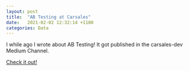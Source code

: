 ```yaml
---
layout: post
title:  "AB Testing at Carsales"
date:   2021-02-02 12:32:14 +1100
categories: Data
---
```


I while ago I wrote about AB Testing! It got published in the carsales-dev Medium Channel.

[Check it out!](https://medium.com/carsales-dev/experimentation-at-carsales-d3cca3e7dabe)


